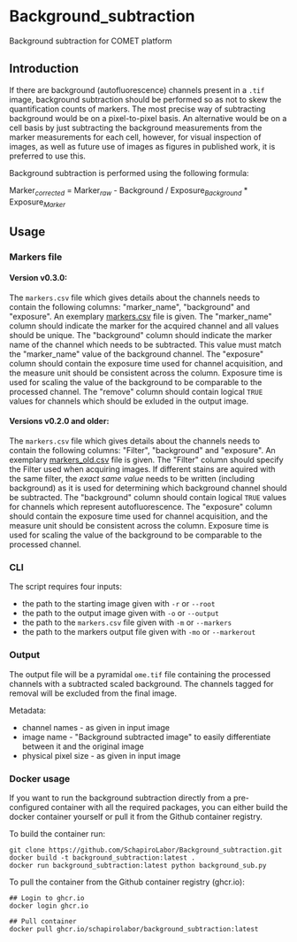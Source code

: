 # Background_subtraction

Background subtraction for COMET platform

## Introduction

If there are background (autofluorescence) channels present in a `.tif` image, background subtraction should be performed so as not to skew the quantification counts of markers. The most precise way of subtracting background would be on a pixel-to-pixel basis. An alternative would be on a cell basis by just subtracting the background measurements from the marker measurements for each cell, however, for visual inspection of images, as well as future use of images as figures in published work, it is preferred to use this.

Background subtraction is performed using the following formula:

Marker<sub>*corrected*</sub> = Marker<sub>*raw*</sub> - Background / Exposure<sub>*Background*</sub> * Exposure<sub>*Marker*</sub>


## Usage 

### Markers file

#### Version v0.3.0:
The `markers.csv` file which gives details about the channels needs to contain the following columns: "marker_name", "background" and "exposure". An exemplary [markers.csv](https://github.com/SchapiroLabor/Background_subtraction/example/markers.csv) file is given. The "marker_name" column should indicate the marker for the acquired channel and all values should be unique. The "background" column should indicate the marker name of the channel which needs to be subtracted. This value must match the "marker_name" value of the background channel. The "exposure" column should contain the exposure time used for channel acquisition, and the measure unit should be consistent across the column. Exposure time is used for scaling the value of the background to be comparable to the processed channel. The "remove" column should contain logical `TRUE` values for channels which should be exluded in the output image.


#### Versions v0.2.0 and older:
The `markers.csv` file which gives details about the channels needs to contain the following columns: "Filter", "background" and "exposure". An exemplary [markers_old.csv](https://github.com/SchapiroLabor/Background_subtraction/files/9549686/markers.csv) file is given. The "Filter" column should specify the Filter used when acquiring images. If different stains are aquired with the same filter, the *exact same value* needs to be written (including background) as it is used for determining which background channel should be subtracted. The "background" column should contain logical `TRUE` values for channels which represent autofluorescence. The "exposure" column should contain the exposure time used for channel acquisition, and the measure unit should be consistent across the column. Exposure time is used for scaling the value of the background to be comparable to the processed channel.


### CLI

The script requires four inputs: 
* the path to the starting image given with `-r` or `--root`
* the path to the output image given with `-o` or `--output`
* the path to the `markers.csv` file given with `-m` or `--markers`
* the path to the markers output file given with `-mo` or `--markerout`


### Output

The output file will be a pyramidal `ome.tif` file containing the processed channels with a subtracted scaled background. The channels tagged for removal will be excluded from the final image.

Metadata:
* channel names - as given in input image
* image name - "Background subtracted image" to easily differentiate between it and the original image
* physical pixel size - as given in input image


### Docker usage

If you want to run the background subtraction directly from a pre-configured container with all the required packages, you can either build the docker container yourself or pull it from the Github container registry.

To build the container run:

```
git clone https://github.com/SchapiroLabor/Background_subtraction.git
docker build -t background_subtraction:latest .
docker run background_subtraction:latest python background_sub.py
```

To pull the container from the Github container registry (ghcr.io):

```
## Login to ghcr.io
docker login ghcr.io

## Pull container
docker pull ghcr.io/schapirolabor/background_subtraction:latest
```
